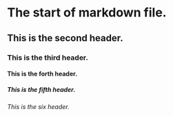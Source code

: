 # The start of markdown file.
## This is the second header.
### This is the third header.
#### This is the forth header.
##### This is the fifth header.
###### This is the six header.
